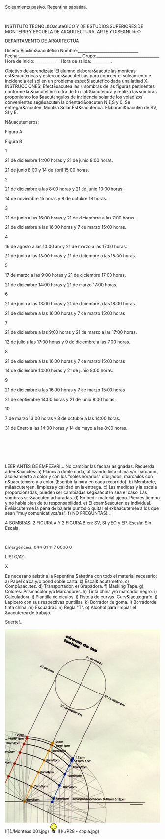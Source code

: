 

Soleamiento pasivo. Repentina sabatina.




 

 
INSTITUTO TECNOL&OacuteGICO Y DE ESTUDIOS SUPERIORES DE MONTERREY 
ESCUELA DE ARQUITECTURA, ARTE Y DISE&NtildeO 

DEPARTAMENTO DE ARQUITECTUA


Diseño Bioclim&aacutetico
Nombre:_______________________________ 
Fecha:________________________________ 
Grupo:________________________________ 
Hora de inicio:___________    Hora de salida:__________.

Objetivo de aprendizaje: 
El alumno elaborar&aacute las monteas esf&eacutericas y estereogr&aacuteficas para conocer el soleamiento e incidencia del sol en un problema espec&iacutefico dada una latitud X. 
 INSTRUCCIONES: 
Efect&uacutea las 4 sombras de las figuras pertinentes conforme la &uacuteltima cifra de tu matr&iacutecula y realiza las sombras proponiendo los $aacutengulos de incidencia solar de los voladizos convenientes seg&uacuten la orientaci&oacuten N,E,S y 0. 
Se entregar&aacuten: 
Montea Solar Esf&eacuterica. Elaboraci&oacuten de SV, SI y E. 





N&uacutemeros:

Figura A

Figura B



1

21 de diciembre 14:00 horas y 21 de junio 8:00 horas.

21 de junio 8:00 y 14 de abril 15:00 horas.



2 

 21 de diciembre a las 8:00 horas y 21 de junio 10:00 horas.

 14 de noviembre 15 horas y 8 de octubre 18 horas. 



3

 21 de junio a las 16:00 horas y 21 de diciembrre a las 7:00 horas.

 21 de diciembre a las 16:00 horas y 7 de marzo 15:00 horas.



4

16 de agosto a las 10:00 am y 21 de marzo a las 17:00 horas.

21 de junio a las 13:00 horas y 21 de diciembre a las 18:00 horas.



5

17 de marzo a las 9:00 horas y 21 de diciembre 17:00 horas.

21 de diciembre 14:00 horas y 21 de marzo 17:00 horas.



6

21 de junio a las 13:00 horas y 21 de diciembre a las 18:00 horas.

21 de diciembre a las 16:00 horas y 7 de marzo 15:00 horas



7

21 de diciembre a las 9:00 horas y 21 de marzo a las 17:00 horas.

12 de julio a las 17:00 horas y 9 de diciembre a las 7:00 horas.



8

21 de diciembre a las 16:00 horas y 7 de marzo 15:00 horas

14 de diciembre 14:00 horas y 21 de junio 8:00 horas.



9

21 de diciembre a las 16:00 horas y 7 de marzo 15:00 horas

21 de septiembre 14:00 horas y 21 de junio 8:00 horas.



10

7 de marzo 13:00 horas y 8 de octubre a las 14:00 horas.

31 de Enero a las 14:00 horas y 14 de mayo a las 8:00 horas.






 
 

 

  

 
 

 LEER ANTES DE EMPEZAR!...
No cambiar las fechas asignadas. Recuerda adem&aacutes: 
a) Planos a doble carta, utilizando tinta china y/o marcador, asoleamiento a color y con los "soles horarios" dibujados, marcados con n&uacutemero y a color. (Escribir la hora en cada recorrido).
b) Membrete, m&aacutergen, limpieza y calidad en la entrega. 
c) Las medidas y la escala proporcionadas, pueden ser cambiadas seg&aacuten sea el caso. Las sombras ser&aacuten achuradas. 
d) No pedir material ajeno. Pierdes tiempo y no habla bien de tu responsabilidad. 
e) El exam&eacuten es individual. Ev&iacutenme la pena de bajarle puntos o quitar el ex&aacutemen a los que sean "muy comunicativos/as".
f) NO PREGUNTAS!... 

4 SOMBRAS: 2 FIGURA A Y 2 FIGURA B en:
SV, SI y EO y EP. 
Escala: Sin Escala.

 


 

 Emergencias: 044 81 11 7 6666 0 














 LISTO/A?...




X







Es necesario asistir a la Repentina Sabatina con todo el material necesario: 
a) Papel calca y/o bond doble carta.
b) Escal&iacutemetro. 
c) Comp&aacutez. 
d) Transportador. 
e) Grapadora. 
f) Masking Tape. 
g) Colores: Prismacolor y/o Marcadores.
h) Tinta china y/o marcador negro.
i) Calculadora.
j) Plantilla de cículos.
i) Pistola de curvas. Curv&iacutegrafo.
j) Lapicero con sus respectivas puntillas.
k) Borrador de goma.
l) Borradorde tinta china.
m) Escuadras.
n) Regla "T".
o) Alcohol para limpiar el &aacuterea de trabajo.

 Suerte!.. 


![](./MONTEA.jpg)
![](./Monteas 001.jpg)
![](./sugerencias.gif)
![](./P28 - copia.jpg)
